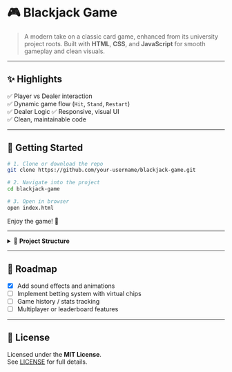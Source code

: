 # 🎮 Blackjack Game

> A modern take on a classic card game, enhanced from its university project roots. Built with **HTML**, **CSS**, and **JavaScript** for smooth gameplay and clean visuals.

---

## ✨ Highlights

✅ Player vs Dealer interaction  
✅ Dynamic game flow (`Hit`, `Stand`, `Restart`)  
✅ Dealer Logic 
✅ Responsive, visual UI  
✅ Clean, maintainable code

---

## 🚀 Getting Started

```bash
# 1. Clone or download the repo
git clone https://github.com/your-username/blackjack-game.git

# 2. Navigate into the project
cd blackjack-game

# 3. Open in browser
open index.html
```

Enjoy the game! 🎉

---

<details>
<summary>📁 <strong>Project Structure</strong></summary>

```plaintext
BlackJackHTML-main/
├── blackjack-game/
│   ├── index.html        # Game interface
│   ├── script.js         # Game logic
│   ├── styles.css        # UI styling
├── LICENSE               # Project license
└── README.md             # Project documentation
```
</details>

---

## 🌱 Roadmap

- [x] Add sound effects and animations  
- [ ] Implement betting system with virtual chips  
- [ ] Game history / stats tracking  
- [ ] Multiplayer or leaderboard features

---

## 📄 License

Licensed under the **MIT License**.  
See [LICENSE](./LICENSE) for full details.
